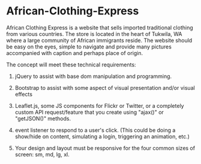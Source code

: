 # African-Clothing-Express



African Clothing Express is a website that sells imported traditional clothing from various countries. The store is located in the heart of Tukwila, WA where a large community of African immigrants reside. The website should be easy on the eyes, simple to navigate and provide many pictures accompanied with caption and perhaps place of origin. 

 The concept will meet these technical requirements:

1)	jQuery to assist with base dom manipulation and programming.

2)	Bootstrap to assist with some aspect of visual presentation and/or visual effects

3)	 Leaflet.js, some JS components for Flickr or Twitter, or a completely custom API request/feature that you create using "ajax()" or "getJSON()" methods.

4)	event listener to respond to a user's click. (This could be doing a show/hide on content, simulating a login, triggering an animation, etc.)

5)	Your design and layout must be responsive for the four common sizes of screen: sm, md, lg, xl.

